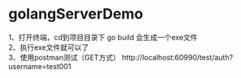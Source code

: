 # golangServerDemo
1、打开终端，cd到项目目录下
go build
会生成一个exe文件
<br/>
2、执行exe文件就可以了
<br/>
3、使用postman测试（GET方式）
http://localhost:60990/test/auth?username=test001

